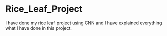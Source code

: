 # Rice_Leaf_Project
I have done my rice leaf project using CNN and I have explained everything what I have done in this project.
